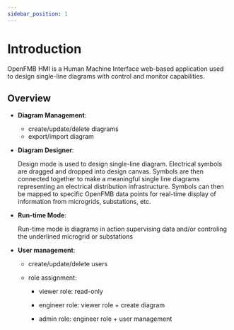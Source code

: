 ```yaml
---
sidebar_position: 1
---
```


# Introduction

OpenFMB HMI is a Human Machine Interface web-based application used to design single-line diagrams with control and monitor capabilities.

## Overview

- **Diagram Management**: 
    - create/update/delete diagrams
    - export/import diagram

- **Diagram Designer**:

    Design mode is used to design single-line diagram. Electrical symbols are dragged and dropped into design canvas. Symbols are then connected together to make a meaningful single line diagrams representing an electrical distribution infrastructure. Symbols can then be mapped to specific OpenFMB data points for real-time display of information from microgrids, substations, etc.    

- **Run-time Mode**: 
    
    Run-time mode is diagrams in action supervising data and/or controling the underlined microgrid or substations

- **User management**: 

   - create/update/delete users

   - role assignment: 

       - viewer role: read-only

       - engineer role: viewer role + create diagram

       - admin role: engineer role + user management